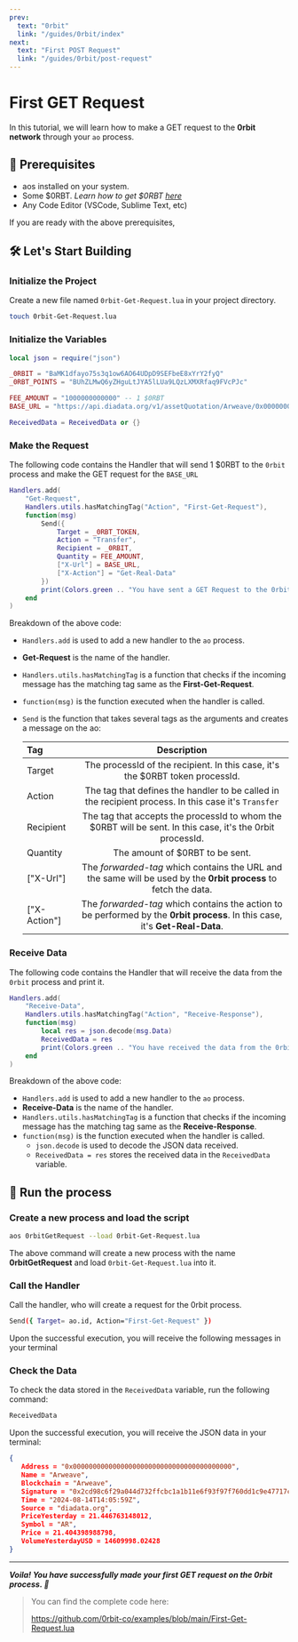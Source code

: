 ```yaml
---
prev:
  text: "0rbit"
  link: "/guides/0rbit/index"
next:
  text: "First POST Request"
  link: "/guides/0rbit/post-request"
---
```


# First GET Request

In this tutorial, we will learn how to make a GET request to the **0rbit network** through your `ao` process.

## 🔑 Prerequisites

- aos installed on your system.
- Some $0RBT. _Learn how to get $0RBT [here](https://docs.0rbit.co/protocol/token/how-to-get)_
- Any Code Editor (VSCode, Sublime Text, etc)

If you are ready with the above prerequisites,

## 🛠️ Let's Start Building

### Initialize the Project

Create a new file named `0rbit-Get-Request.lua` in your project directory.

```bash
touch 0rbit-Get-Request.lua
```

### Initialize the Variables

```lua
local json = require("json")

_0RBIT = "BaMK1dfayo75s3q1ow6AO64UDpD9SEFbeE8xYrY2fyQ"
_0RBT_POINTS = "BUhZLMwQ6yZHguLtJYA5lLUa9LQzLXMXRfaq9FVcPJc"

FEE_AMOUNT = "1000000000000" -- 1 $0RBT
BASE_URL = "https://api.diadata.org/v1/assetQuotation/Arweave/0x0000000000000000000000000000000000000000"

ReceivedData = ReceivedData or {}
```

### Make the Request

The following code contains the Handler that will send 1 $0RBT to the `0rbit` process and make the GET request for the `BASE_URL`

```lua
Handlers.add(
    "Get-Request",
    Handlers.utils.hasMatchingTag("Action", "First-Get-Request"),
    function(msg)
        Send({
            Target = _0RBT_TOKEN,
            Action = "Transfer",
            Recipient = _0RBIT,
            Quantity = FEE_AMOUNT,
            ["X-Url"] = BASE_URL,
            ["X-Action"] = "Get-Real-Data"
        })
        print(Colors.green .. "You have sent a GET Request to the 0rbit process.")
    end
)
```

Breakdown of the above code:

- `Handlers.add` is used to add a new handler to the `ao` process.
- **Get-Request** is the name of the handler.
- `Handlers.utils.hasMatchingTag` is a function that checks if the incoming message has the matching tag same as the **First-Get-Request**.
- `function(msg)` is the function executed when the handler is called.
- `Send` is the function that takes several tags as the arguments and creates a message on the ao:

  | **Tag**      |                                                        **Description**                                                        |
  | :----------- | :---------------------------------------------------------------------------------------------------------------------------: |
  | Target       |                         The processId of the recipient. In this case, it's the $0RBT token processId.                         |
  | Action       |             The tag that defines the handler to be called in the recipient process. In this case it's `Transfer`              |
  | Recipient    |          The tag that accepts the processId to whom the $0RBT will be sent. In this case, it's the 0rbit processId.           |
  | Quantity     |                                                The amount of $0RBT to be sent.                                                |
  | ["X-Url"]    |       The _forwarded-tag_ which contains the URL and the same will be used by the **0rbit process** to fetch the data.        |
  | ["X-Action"] | The _forwarded-tag_ which contains the action to be performed by the **0rbit process**. In this case, it's **Get-Real-Data**. |

### Receive Data

The following code contains the Handler that will receive the data from the `0rbit` process and print it.

```lua
Handlers.add(
    "Receive-Data",
    Handlers.utils.hasMatchingTag("Action", "Receive-Response"),
    function(msg)
        local res = json.decode(msg.Data)
        ReceivedData = res
        print(Colors.green .. "You have received the data from the 0rbit process.")
    end
)
```

Breakdown of the above code:

- `Handlers.add` is used to add a new handler to the `ao` process.
- **Receive-Data** is the name of the handler.
- `Handlers.utils.hasMatchingTag` is a function that checks if the incoming message has the matching tag same as the **Receive-Response**.
- `function(msg)` is the function executed when the handler is called.
  - `json.decode` is used to decode the JSON data received.
  - `ReceivedData = res` stores the received data in the `ReceivedData` variable.

## 🏃 Run the process

### Create a new process and load the script

```bash
aos 0rbitGetRequest --load 0rbit-Get-Request.lua
```

The above command will create a new process with the name **0rbitGetRequest** and load `0rbit-Get-Request.lua` into it.

### Call the Handler

Call the handler, who will create a request for the 0rbit process.

```bash
Send({ Target= ao.id, Action="First-Get-Request" })
```

Upon the successful execution, you will receive the following messages in your terminal

### Check the Data

To check the data stored in the `ReceivedData` variable, run the following command:

```bash
ReceivedData
```

Upon the successful execution, you will receive the JSON data in your terminal:

```json
{
   Address = "0x0000000000000000000000000000000000000000",
   Name = "Arweave",
   Blockchain = "Arweave",
   Signature = "0x2cd98c6f29a044d732ffcbc1a1b11e6f93f97f760dd1c9e47717ca04cc500afd6d83ad65270b227ddbaeba713e329e31959c814620d8ca136e685565414673d101",
   Time = "2024-08-14T14:05:59Z",
   Source = "diadata.org",
   PriceYesterday = 21.446763148012,
   Symbol = "AR",
   Price = 21.404398988798,
   VolumeYesterdayUSD = 14609998.02428
}
```

---

**_Voila! You have successfully made your first GET request on the 0rbit process. 🎉_**

> You can find the complete code here:
>
> https://github.com/0rbit-co/examples/blob/main/First-Get-Request.lua
